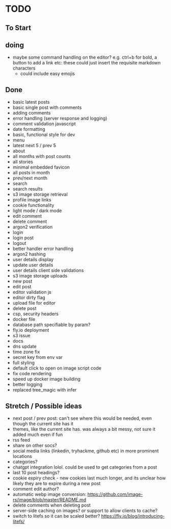 # TODO

## To Start


## doing

- maybe some command handling on the editor? e.g. ctrl+b for bold, a button to add a link etc: these could just insert the requisite markdown characters
    - could include easy emojis

## Done

- basic latest posts
- basic single post with comments
- adding comments
- error handling (server response and logging)
- comment validation javascript
- date formatting
- basic, functional style for dev
- menu
- latest next 5 / prev 5
- about
- all months with post counts
- all stories
- minimal embedded favicon
- all posts in month
- prev/next month
- search
- search results
- s3 image storage retrieval
- profile image links
- cookie functionality
- light mode / dark mode
- edit comment
- delete comment
- argon2 verification
- login
- login post
- logout
- better handler error handling
- argon2 hashing
- user details display
- update user details
- user details client side validations
- s3 image storage uploads
- new post
- edit post
- editor validation js
- editor dirty flag
- upload file for editor
- delete post
- csp, security headers
- docker file
- database path specifiable by param?
- fly.io deployment
- s3 issue
- docs
- dns update
- time zone fix
- secret key from env var
- full styling
- default click to open on image script code
- fix code rendering
- speed up docker image building
- better logging
- replaced tree_magic with infer

## Stretch / Possible ideas

- next post / prev post: can't see where this would be needed, even though the current site has it
- themes, like the current site has. was always a bit messy, not sure it added much even if fun
- rss feed
- share on other socs?
- social media links (linkedin, tryhackme, github etc) in more prominent locations
- categories?
- chatgpt integration lolol. could be used to get categories from a post
- last 10 post headings?
- cookie expiry check - new cookies last much longer, and its unclear how likely they are to expire during a new post
- comment edit author?
- automatic webp image conversion: https://github.com/image-rs/image/blob/master/README.md
- delete comments when deleting post
- server-side caching on images? or support to allow clients to cache?
- switch to litefs so it can be scaled better? https://fly.io/blog/introducing-litefs/